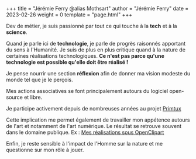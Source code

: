 +++
title = "Jérémie Ferry @alias Mothsart"
author = "Jérémie Ferry"
date = 2023-02-26
weight = 0
template = "page.html"
+++

Dev de métier, je suis passionné par tout ce qui touche à la **tech** et à la **science**.

Quand je parle ici de **technologie**, je parle de progrès raisonnés apportant du sens à l'Humanité.
Je suis de plus en plus critique quand à la nature de certaines réalisations technologiques.
**Ce n'est pas parce qu'une technologie est possible qu'elle doit être réalisé !**

Je pense nourrir une section **réflexion** afin de donner ma vision modeste du monde tel que je le perçois.

Mes actions associatives se font principalement autours du logiciel open-source et libre.

Je participe activement depuis de nombreuses années au projet [Primtux](https://primtux.fr)

Cette implication me permet également de travailler mon appétence autours de l'art et notamment de l'art numérique.
Le résultat se retrouve souvent dans le domaine publique. Ex : [Mes réalisations sous OpenClipart](https://openclipart.org/artist/mothsart)

Enfin, je reste sensible à l'impact de l'Homme sur la nature et me questionne sur mon rôle à jouer.
